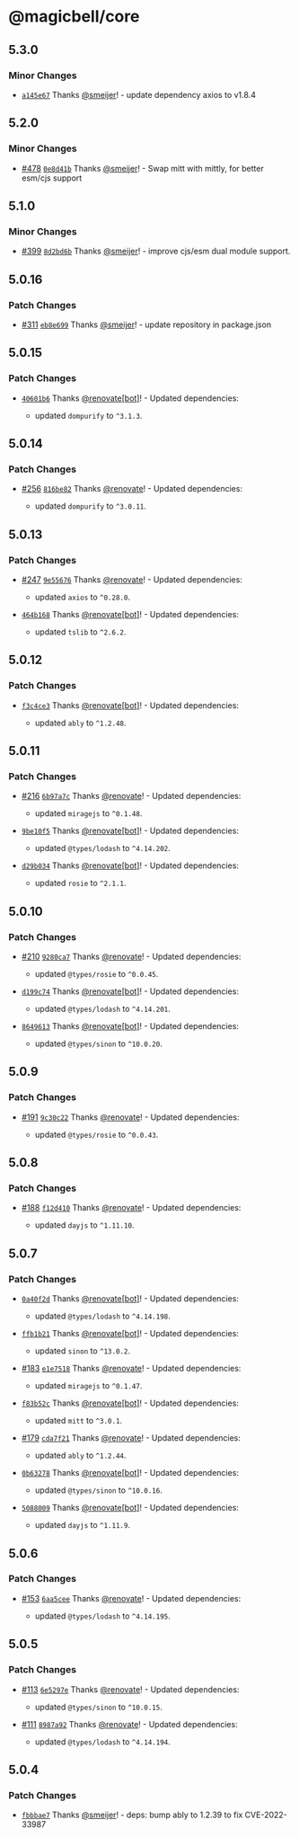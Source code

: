 # @magicbell/core

## 5.3.0

### Minor Changes

- [`a145e67`](https://github.com/magicbell/magicbell-js/commit/a145e673306d0c4a986c2e86e66c6ce9535f71c9) Thanks [@smeijer](https://github.com/smeijer)! - update dependency axios to v1.8.4

## 5.2.0

### Minor Changes

- [#478](https://github.com/magicbell/magicbell-js/pull/478) [`0e8d41b`](https://github.com/magicbell/magicbell-js/commit/0e8d41bf764fc0e904d3022e2c536407c0164f5e) Thanks [@smeijer](https://github.com/smeijer)! - Swap mitt with mittly, for better esm/cjs support

## 5.1.0

### Minor Changes

- [#399](https://github.com/magicbell/magicbell-js/pull/399) [`8d2bd6b`](https://github.com/magicbell/magicbell-js/commit/8d2bd6b2ba7374069e7a52bc055a199e33988ed5) Thanks [@smeijer](https://github.com/smeijer)! - improve cjs/esm dual module support.

## 5.0.16

### Patch Changes

- [#311](https://github.com/magicbell/magicbell-js/pull/311) [`eb8e699`](https://github.com/magicbell/magicbell-js/commit/eb8e699d5c9402924368d39fa917978fac24637c) Thanks [@smeijer](https://github.com/smeijer)! - update repository in package.json

## 5.0.15

### Patch Changes

- [`40601b6`](https://github.com/magicbell/magicbell-js/commit/40601b647b90736f30f6945b5b8c6066f4e26c44) Thanks [@renovate[bot]](https://github.com/renovate%5Bbot%5D)! - Updated dependencies:

  - updated `dompurify` to `^3.1.3`.

## 5.0.14

### Patch Changes

- [#256](https://github.com/magicbell/magicbell-js/pull/256) [`816be82`](https://github.com/magicbell/magicbell-js/commit/816be82fc1296f2ee27e2e650a94b04cdc527987) Thanks [@renovate](https://github.com/apps/renovate)! - Updated dependencies:

  - updated `dompurify` to `^3.0.11`.

## 5.0.13

### Patch Changes

- [#247](https://github.com/magicbell/magicbell-js/pull/247) [`9e55676`](https://github.com/magicbell/magicbell-js/commit/9e55676f6c252728e941c224f4dd3a486bb646cc) Thanks [@renovate](https://github.com/apps/renovate)! - Updated dependencies:

  - updated `axios` to `^0.28.0`.

- [`464b168`](https://github.com/magicbell/magicbell-js/commit/464b168994ab8927f1d79e2c8c75d7c496608591) Thanks [@renovate[bot]](https://github.com/renovate%5Bbot%5D)! - Updated dependencies:

  - updated `tslib` to `^2.6.2`.

## 5.0.12

### Patch Changes

- [`f3c4ce3`](https://github.com/magicbell/magicbell-js/commit/f3c4ce30b65352e3ae312faedf04ad8a05a66c1b) Thanks [@renovate[bot]](https://github.com/renovate%5Bbot%5D)! - Updated dependencies:

  - updated `ably` to `^1.2.48`.

## 5.0.11

### Patch Changes

- [#216](https://github.com/magicbell/magicbell-js/pull/216) [`6b97a7c`](https://github.com/magicbell/magicbell-js/commit/6b97a7c6076185c9e8f995745a69f3c5da5952b1) Thanks [@renovate](https://github.com/apps/renovate)! - Updated dependencies:

  - updated `miragejs` to `^0.1.48`.

- [`9be10f5`](https://github.com/magicbell/magicbell-js/commit/9be10f5f641888f4431b8c112155c5b9b3f0731b) Thanks [@renovate[bot]](https://github.com/renovate%5Bbot%5D)! - Updated dependencies:

  - updated `@types/lodash` to `^4.14.202`.

- [`d29b034`](https://github.com/magicbell/magicbell-js/commit/d29b034767ba539164b330f0b3fd94822b8817ff) Thanks [@renovate[bot]](https://github.com/renovate%5Bbot%5D)! - Updated dependencies:

  - updated `rosie` to `^2.1.1`.

## 5.0.10

### Patch Changes

- [#210](https://github.com/magicbell/magicbell-js/pull/210) [`9280ca7`](https://github.com/magicbell/magicbell-js/commit/9280ca79f6a51936cccaeb61cb78f0eabfb5c656) Thanks [@renovate](https://github.com/apps/renovate)! - Updated dependencies:

  - updated `@types/rosie` to `^0.0.45`.

- [`d199c74`](https://github.com/magicbell/magicbell-js/commit/d199c74d38c4dfe6e7d0bdcf63a4e8e19da9dda9) Thanks [@renovate[bot]](https://github.com/renovate%5Bbot%5D)! - Updated dependencies:

  - updated `@types/lodash` to `^4.14.201`.

- [`8649613`](https://github.com/magicbell/magicbell-js/commit/864961352717771f8676c87d793e2ab26720cd5d) Thanks [@renovate[bot]](https://github.com/renovate%5Bbot%5D)! - Updated dependencies:

  - updated `@types/sinon` to `^10.0.20`.

## 5.0.9

### Patch Changes

- [#191](https://github.com/magicbell/magicbell-js/pull/191) [`9c30c22`](https://github.com/magicbell/magicbell-js/commit/9c30c22f9f0a7e9facf10e89d8777a1eed4ce03d) Thanks [@renovate](https://github.com/apps/renovate)! - Updated dependencies:

  - updated `@types/rosie` to `^0.0.43`.

## 5.0.8

### Patch Changes

- [#188](https://github.com/magicbell/magicbell-js/pull/188) [`f12d410`](https://github.com/magicbell/magicbell-js/commit/f12d4107bca195936832a466ec846fe0b657871a) Thanks [@renovate](https://github.com/apps/renovate)! - Updated dependencies:

  - updated `dayjs` to `^1.11.10`.

## 5.0.7

### Patch Changes

- [`0a40f2d`](https://github.com/magicbell/magicbell-js/commit/0a40f2d5f4eded31784caf7476771b90694684f2) Thanks [@renovate[bot]](https://github.com/renovate%5Bbot%5D)! - Updated dependencies:

  - updated `@types/lodash` to `^4.14.198`.

- [`ffb1b21`](https://github.com/magicbell/magicbell-js/commit/ffb1b213607f1ba5ff0d86c9478d758f89924a68) Thanks [@renovate[bot]](https://github.com/renovate%5Bbot%5D)! - Updated dependencies:

  - updated `sinon` to `^13.0.2`.

- [#183](https://github.com/magicbell/magicbell-js/pull/183) [`e1e7518`](https://github.com/magicbell/magicbell-js/commit/e1e7518564378b39a5bc2848d329f7f4236b2ea3) Thanks [@renovate](https://github.com/apps/renovate)! - Updated dependencies:

  - updated `miragejs` to `^0.1.47`.

- [`f83b52c`](https://github.com/magicbell/magicbell-js/commit/f83b52ccec1bf7479709252ccdda83522e736840) Thanks [@renovate[bot]](https://github.com/renovate%5Bbot%5D)! - Updated dependencies:

  - updated `mitt` to `^3.0.1`.

- [#179](https://github.com/magicbell/magicbell-js/pull/179) [`cda7f21`](https://github.com/magicbell/magicbell-js/commit/cda7f215d8d5cc71faf150ebc6843805a1572fb5) Thanks [@renovate](https://github.com/apps/renovate)! - Updated dependencies:

  - updated `ably` to `^1.2.44`.

- [`0b63278`](https://github.com/magicbell/magicbell-js/commit/0b6327842b529efcd7de89825f9a51015d34dcd3) Thanks [@renovate[bot]](https://github.com/renovate%5Bbot%5D)! - Updated dependencies:

  - updated `@types/sinon` to `^10.0.16`.

- [`5088009`](https://github.com/magicbell/magicbell-js/commit/50880093f31b88e34a74d2f75b7860de1ac4b88d) Thanks [@renovate[bot]](https://github.com/renovate%5Bbot%5D)! - Updated dependencies:

  - updated `dayjs` to `^1.11.9`.

## 5.0.6

### Patch Changes

- [#153](https://github.com/magicbell/magicbell-js/pull/153) [`6aa5cee`](https://github.com/magicbell/magicbell-js/commit/6aa5cee31e0a413207007803e7ad6a109a664cd8) Thanks [@renovate](https://github.com/apps/renovate)! - Updated dependencies:

  - updated `@types/lodash` to `^4.14.195`.

## 5.0.5

### Patch Changes

- [#113](https://github.com/magicbell/magicbell-js/pull/113) [`6e5297e`](https://github.com/magicbell/magicbell-js/commit/6e5297e06b70df0c66af346953ca2bfd56aadc80) Thanks [@renovate](https://github.com/apps/renovate)! - Updated dependencies:

  - updated `@types/sinon` to `^10.0.15`.

- [#111](https://github.com/magicbell/magicbell-js/pull/111) [`8987a92`](https://github.com/magicbell/magicbell-js/commit/8987a92fe0d48999514228d09a2c89cfcc6e4716) Thanks [@renovate](https://github.com/apps/renovate)! - Updated dependencies:

  - updated `@types/lodash` to `^4.14.194`.

## 5.0.4

### Patch Changes

- [`fbbbae7`](https://github.com/magicbell/magicbell-js/commit/fbbbae744e0b39b9caca32fd329b148709749529) Thanks [@smeijer](https://github.com/smeijer)! - deps: bump ably to 1.2.39 to fix CVE-2022-33987
